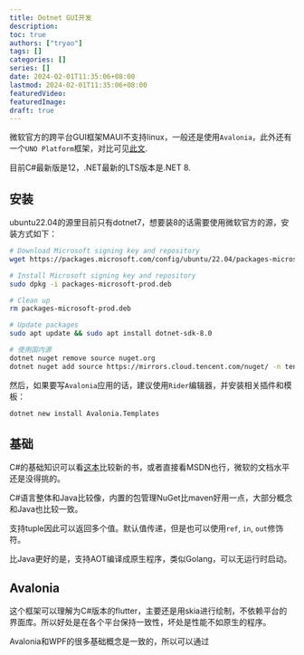 ```yaml
---
title: Dotnet GUI开发
description:
toc: true
authors: ["tryao"]
tags: []
categories: []
series: []
date: 2024-02-01T11:35:06+08:00
lastmod: 2024-02-01T11:35:06+08:00
featuredVideo:
featuredImage:
draft: true
---
```


微软官方的跨平台GUI框架MAUI不支持linux，一般还是使用`Avalonia`，此外还有一个`UNO Platform`框架，对比可见[此文](https://zhuanlan.zhihu.com/p/638115608).

目前C#最新版是12，.NET最新的LTS版本是.NET 8.

## 安装

ubuntu22.04的源里目前只有dotnet7，想要装8的话需要使用微软官方的源，安装方式如下：

```bash
# Download Microsoft signing key and repository
wget https://packages.microsoft.com/config/ubuntu/22.04/packages-microsoft-prod.deb -O packages-microsoft-prod.deb

# Install Microsoft signing key and repository
sudo dpkg -i packages-microsoft-prod.deb

# Clean up
rm packages-microsoft-prod.deb

# Update packages
sudo apt update && sudo apt install dotnet-sdk-8.0

# 使用国内源
dotnet nuget remove source nuget.org
dotnet nuget add source https://mirrors.cloud.tencent.com/nuget/ -n tencent_nuget
```

然后，如果要写`Avalonia`应用的话，建议使用`Rider`编辑器，并安装相关插件和模板：

```bash
dotnet new install Avalonia.Templates
```

## 基础

C#的基础知识可以看[这本](https://dl.ebooksworld.ir/books/CSharp.12.and.NET.8.9781837635870.EBooksWorld.ir.pdf)比较新的书，或者直接看MSDN也行，微软的文档水平还是没得挑的。

C#语言整体和Java比较像，内置的包管理NuGet比maven好用一点，大部分概念和Java也比较一致。

支持tuple因此可以返回多个值。默认值传递，但是也可以使用`ref`, `in`, `out`修饰符。

比Java更好的是，支持AOT编译成原生程序，类似Golang，可以无运行时启动。

## Avalonia

这个框架可以理解为C#版本的flutter，主要还是用skia进行绘制，不依赖平台的界面库。所以好处是在各个平台保持一致性，坏处是性能不如原生的程序。

Avalonia和WPF的很多基础概念是一致的，所以可以通过

